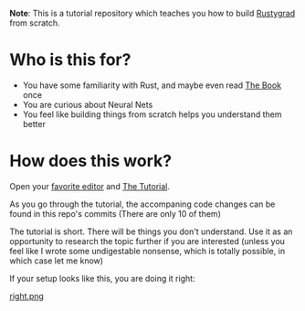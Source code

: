 **Note**: This is a tutorial repository which teaches you how to build [Rustygrad](https://github.com/Mathemmagician/rustygrad)
 from scratch.

# Who is this for?

- You have some familiarity with Rust, and maybe even read [The Book](https://doc.rust-lang.org/book/) once
- You are curious about Neural Nets
- You feel like building things from scratch helps you understand them better

# How does this work?

Open your [favorite editor](https://code.visualstudio.com/download) and [The Tutorial](https://github.com/Mathemmagician/rustygrad/blob/dev/TUTORIAL.md).

As you go through the tutorial, the accompaning code changes can be found in this repo's commits (There are only 10 of them)

The tutorial is short. There will be things you don't understand. Use it as an opportunity to research the topic further if you are interested (unless you feel like I wrote some undigestable nonsense, which is totally possible, in which case let me know)

If your setup looks like this, you are doing it right:

[right.png](right.png)

